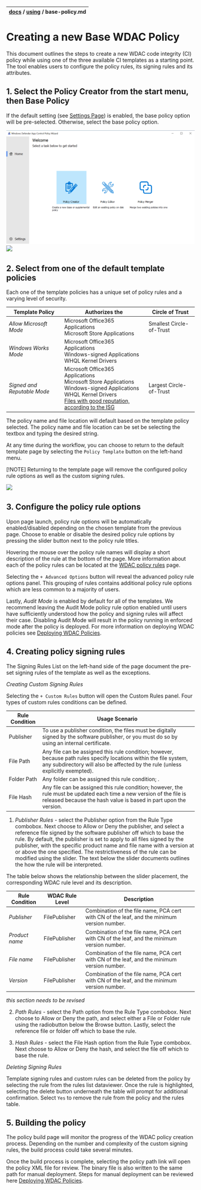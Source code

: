 | [docs](..)  / [using](.) / base-policy.md
|:---|

# Creating a new Base WDAC Policy

This document outlines the steps to create a new WDAC code integrity (CI) policy while using one of the three available CI templates
as a starting point. The tool enables users to configure the policy rules, its signing rules and its attributes. 

## 1. Select the Policy Creator from the start menu, then Base Policy ##

If the default setting (see [Settings Page](using/settings-page.md)) is enabled, the base policy option will be pre-selected. Otherwise, select the base policy option. 

![](../imgs/new-hover.png)
![](imgs/new-base.png)

## 2. Select from one of the default template policies ##

Each one of the template policies has a unique set of policy rules and a varying level of security. 

| Template Policy | Authorizes the  | Circle of Trust |
| - | - | - |
|*Allow Microsoft Mode* | Microsoft Office365 Applications <br/> Microsoft Store Applications | Smallest Circle-of-Trust |
|*Windows Works Mode* | Microsoft Office365 Applications <br/> Windows-signed Applications <br/> WHQL Kernel Drivers |  |
|*Signed and Reputable Mode* | Microsoft Office365 Applications <br/> Microsoft Store Applications <br/> Windows-signed Applications <br/> WHQL Kernel Drivers <br/> [Files with good reputation, according to the ISG](https://docs.microsoft.com/en-us/windows/security/threat-protection/windows-defender-application-control/use-windows-defender-application-control-with-intelligent-security-graph) | Largest Circle-of-Trust |

The policy name and file location will default based on the template policy selected. The policy name and file location can be set be selecting the textbox and typing the desired string. 

At any time during the workflow, you can choose to return to the default template page by selecting the `Policy Template` button on the left-hand menu. 

[!NOTE] Returning to the template page will remove the configured policy rule options as well as the custom signing rules.  

![](imgs/new-base-template.png)


## 3. Configure the policy rule options ##

Upon page launch, policy rule options will be automatically enabled/disabled depending on the chosen template from the previous page. Choose to enable or disable the desired policy rule options by pressing the slider button next to 
the policy rule titles. 

Hovering the mouse over the policy rule names will display a short description of the rule
at the bottom of the page. More information about each of the policy rules can be located at the [WDAC policy rules](https://docs.microsoft.com/en-us/windows/security/threat-protection/windows-defender-application-control/select-types-of-rules-to-create#windows-defender-application-control-policy-rules)
page. 

Selecting the `+ Advanced Options` button will reveal the advanced policy rule options panel. This grouping of rules contains additional policy rule options which are less common to a majority of users. 

Lastly, *Audit Mode* is enabled by default for all of the templates. We recommend leaving the Audit Mode policy rule option enabled until users have sufficiently understood how the policy and signing rules will affect their case. 
Disabling Audit Mode will result in the policy running in enforced mode after the policy is deployed. For more information on deploying WDAC policies see [Deploying WDAC Policies](https://docs.microsoft.com/en-us/windows/security/threat-protection/windows-defender-application-control/windows-defender-application-control-deployment-guide). 

## 4. Creating policy signing rules ## 

The Signing Rules List on the left-hand side of the page document the pre-set signing rules of the template as well as the exceptions. 

*Creating Custom Signing Rules*

Selecting the `+ Custom Rules` button will open the Custom Rules panel. Four types of custom rules conditions can be defined. 

| Rule Condition | Usage Scenario | 
| - | - |
| Publisher | To use a publisher condition, the files must be digitally signed by the software publisher, or you must do so by using an internal certificate. |
| File Path | Any file can be assigned this rule condition; however, because path rules specify locations within the file system, any subdirectory will also be affected by the rule (unless explicitly exempted).|
| Folder Path | Any folder can be assigned this rule condition; .|
| File Hash | Any file can be assigned this rule condition; however, the rule must be updated each time a new version of the file is released because the hash value is based in part upon the version.|

  1. *Publisher Rules* - select the Publisher option from the Rule Type combobox. Next choose to Allow or Deny the publisher, and select a reference file signed by the software publisher off which to base the rule. 
  By default, the publisher is set to apply to all files signed by the publisher, with the specific product name and file name with a version at or above the one specified. The restrictiveness of the rule can be modified using the slider. 
  The text below the slider documents outlines the how the rule will be interpreted. 
  
  The table below shows the relationship between the slider placement, the corresponding WDAC rule level and its description. 
  
  | Rule Condition | WDAC Rule Level | Description |
  | - | - | - |
  | *Publisher* | FilePublisher | Combination of the file name, PCA cert with CN of the leaf, and the minimum version number. |
  | *Product name* | FilePublisher | Combination of the file name, PCA cert with CN of the leaf, and the minimum version number. |
  | *File name* | FilePublisher | Combination of the file name, PCA cert with CN of the leaf, and the minimum version number. |
  | *Version* | FilePublisher | Combination of the file name, PCA cert with CN of the leaf, and the minimum version number. |
  
  _this section needs to be revised_
  
  2. *Path Rules* - select the Path option from the Rule Type combobox. Next choose to Allow or Deny the path, and select either a File or Folder rule using the radiobutton below the Browse button. Lastly, select the reference file
  or folder off which to base the rule. 
  
  3. *Hash Rules* - select the File Hash option from the Rule Type combobox. Next choose to Allow or Deny the hash, and select the file off which to base the rule. 
  
*Deleting Signing Rules*
  
Template signing rules and custom rules can be deleted from the policy by selecting the rule from the rules list dataviewer. Once the rule is highlighted, selecting the delete button underneath the table will prompt for additional confirmation. Select `Yes` to remove the rule from the policy and the rules table. 


## 5. Building the policy ##

The policy build page will monitor the progress of the WDAC policy creation process. Depending on the number and complexity of the custom signing rules, the build process could take several minutes. 

Once the build process is complete, selecting the policy path link will open the policy XML file for review. The binary file is also written to the same path for manual deployment. Steps for manual deployment can be reviewed here [Deploying WDAC Policies](https://docs.microsoft.com/en-us/windows/security/threat-protection/windows-defender-application-control/windows-defender-application-control-deployment-guide). 
